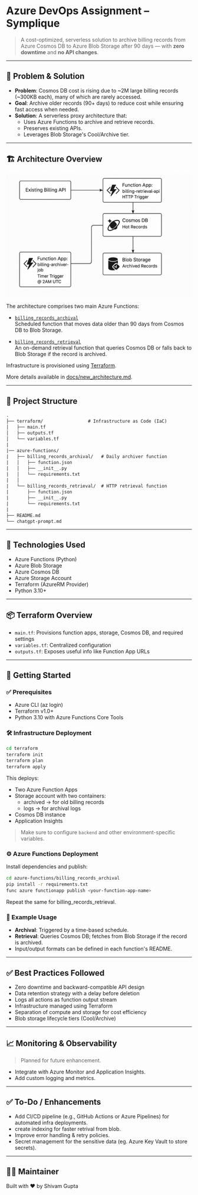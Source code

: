 # Azure DevOps Assignment – Symplique

> A cost-optimized, serverless solution to archive billing records from Azure Cosmos DB to Azure Blob Storage after 90 days — with **zero downtime** and **no API changes**.

---

## 🧩 Problem & Solution

- **Problem**: Cosmos DB cost is rising due to ~2M large billing records (~300KB each), many of which are rarely accessed.
- **Goal**: Archive older records (90+ days) to reduce cost while ensuring fast access when needed.
- **Solution**: A serverless proxy architecture that:
  - Uses Azure Functions to archive and retrieve records.
  - Preserves existing APIs.
  - Leverages Blob Storage's Cool/Archive tier.

---

## 🏗️ Architecture Overview

![Architecture Diagram](docs/new_architecture.png)

The architecture comprises two main Azure Functions:

- [`billing_records_archival`](azure-functions/billing_records_archival/)  
  Scheduled function that moves data older than 90 days from Cosmos DB to Blob Storage.

- [`billing_records_retrieval`](azure-functions/billing_records_retrieval/)  
  An on-demand retrieval function that queries Cosmos DB or falls back to Blob Storage if the record is archived.

Infrastructure is provisioned using [Terraform](terraform/).

More details available in [docs/new_architecture.md](docs/new_architecture.md).

---

## 📁 Project Structure

```text
.
├── terraform/                 # Infrastructure as Code (IaC)
│   ├── main.tf
│   ├── outputs.tf
│   └── variables.tf
|
|── azure-functions/
|   ├── billing_records_archival/   # Daily archiver function
|   │   ├── function.json
|   │   ├── __init__.py
|   │   └── requirements.txt
|   │
|   └── billing_records_retrieval/  # HTTP retrieval function
|       ├── function.json
|       ├── __init__.py
|       └── requirements.txt
|
├── README.md
└── chatgpt-prompt.md
```

---

## 🧰 Technologies Used

- Azure Functions (Python)
- Azure Blob Storage
- Azure Cosmos DB
- Azure Storage Account
- Terraform (AzureRM Provider)
- Python 3.10+

---

## 📦 Terraform Overview
- `main.tf`: Provisions function apps, storage, Cosmos DB, and required settings
- `variables.tf`: Centralized configuration
- `outputs.tf`: Exposes useful info like Function App URLs

---

## 🚀 Getting Started
### ✅ Prerequisites
- Azure CLI (az login)
- Terraform v1.0+
- Python 3.10 with Azure Functions Core Tools

### 🛠️ Infrastructure Deployment
```bash
cd terraform
terraform init
terraform plan
terraform apply
```
This deploys:
- Two Azure Function Apps
- Storage account with two containers:
  - archived → for old billing records
  - logs → for archival logs
- Cosmos DB instance
- Application Insights

> Make sure to configure `backend` and other environment-specific variables.

### ⚙️ Azure Functions Deployment
Install dependencies and publish:
```bash
cd azure-functions/billing_records_archival
pip install -r requirements.txt
func azure functionapp publish <your-function-app-name>
```
Repeat the same for billing_records_retrieval.

### 🧪 Example Usage
- **Archival**: Triggered by a time-based schedule.
- **Retrieval**: Queries Cosmos DB; fetches from Blob Storage if the record is archived.
- Input/output formats can be defined in each function's README.

---

## ✅ Best Practices Followed
- Zero downtime and backward-compatible API design
- Data retention strategy with a delay before deletion
- Logs all actions as function output stream
- Infrastructure managed using Terraform
- Separation of compute and storage for cost efficiency
- Blob storage lifecycle tiers (Cool/Archive)

---

## 📈 Monitoring & Observability
> Planned for future enhancement.
- Integrate with Azure Monitor and Application Insights.
- Add custom logging and metrics.

---

## ✅ To-Do / Enhancements
- Add CI/CD pipeline (e.g., GitHub Actions or Azure Pipelines) for automated infra deployments.
- create indexing for faster retrival from blob.
- Improve error handling & retry policies.
- Secret management for the sensitive data (eg. Azure Key Vault to store secrets).

---

## 🙋‍♂️ Maintainer
Built with ❤️ by Shivam Gupta

